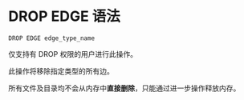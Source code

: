 # DROP EDGE 语法

```
DROP EDGE edge_type_name
```

仅支持有 DROP 权限的用户进行此操作。

此操作将移除指定类型的所有边。

所有文件及目录均不会从内存中**直接删除**，只能通过进一步操作释放内存。
